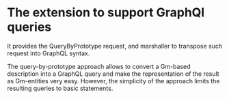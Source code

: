 # The extension to support GraphQl queries

It provides the QueryByPrototype request, and marshaller to transpose
such request into GraphQL syntax.

The query-by-prototype approach allows to convert a Gm-based
description into a GraphQL query and make the representation of the
result as Gm-entities very easy.
However, the simplicity of the approach limits the resulting queries to
basic statements. 

